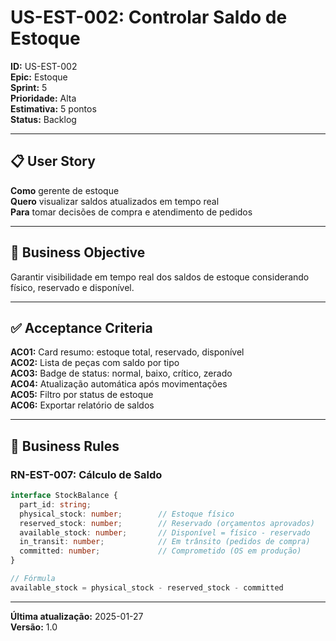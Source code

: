 # US-EST-002: Controlar Saldo de Estoque

**ID:** US-EST-002  
**Epic:** Estoque  
**Sprint:** 5  
**Prioridade:** Alta  
**Estimativa:** 5 pontos  
**Status:** Backlog  

---

## 📋 User Story

**Como** gerente de estoque  
**Quero** visualizar saldos atualizados em tempo real  
**Para** tomar decisões de compra e atendimento de pedidos

---

## 🎯 Business Objective

Garantir visibilidade em tempo real dos saldos de estoque considerando físico, reservado e disponível.

---

## ✅ Acceptance Criteria

**AC01:** Card resumo: estoque total, reservado, disponível  
**AC02:** Lista de peças com saldo por tipo  
**AC03:** Badge de status: normal, baixo, crítico, zerado  
**AC04:** Atualização automática após movimentações  
**AC05:** Filtro por status de estoque  
**AC06:** Exportar relatório de saldos

---

## 📐 Business Rules

### RN-EST-007: Cálculo de Saldo
```typescript
interface StockBalance {
  part_id: string;
  physical_stock: number;        // Estoque físico
  reserved_stock: number;        // Reservado (orçamentos aprovados)
  available_stock: number;       // Disponível = físico - reservado
  in_transit: number;            // Em trânsito (pedidos de compra)
  committed: number;             // Comprometido (OS em produção)
}

// Fórmula
available_stock = physical_stock - reserved_stock - committed
```

---

**Última atualização:** 2025-01-27  
**Versão:** 1.0
